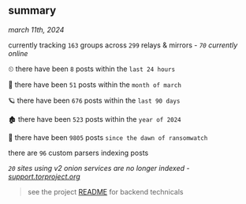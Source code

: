
## summary
_march 11th, 2024_

currently tracking `163` groups across `299` relays & mirrors - _`70` currently online_

⏲ there have been `8` posts within the `last 24 hours`

🦈 there have been `51` posts within the `month of march`

🪐 there have been `676` posts within the `last 90 days`

🏚 there have been `523` posts within the `year of 2024`

🦕 there have been `9805` posts `since the dawn of ransomwatch`

there are `96` custom parsers indexing posts

_`20` sites using v2 onion services are no longer indexed - [support.torproject.org](https://support.torproject.org/onionservices/v2-deprecation/)_

> see the project [README](https://github.com/joshhighet/ransomwatch#ransomwatch--) for backend technicals

